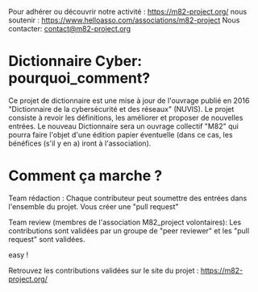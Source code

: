 Pour adhérer ou découvrir notre activité : https://m82-project.org/ nous soutenir : https://www.helloasso.com/associations/m82-project Nous contacter: contact@m82-project.org

# Dictionnaire Cyber: pourquoi_comment?

Ce projet de dictionnaire est une mise à jour de l'ouvrage publié en 2016 "Dictionnaire de la cybersécurité et des réseaux" (NUVIS).
Le projet consiste à revoir les définitions, les améliorer et proposer de nouvelles entrées. 
Le nouveau Dictionnaire sera un ouvrage collectif "M82" qui pourra faire l'objet d'une édition papier éventuelle (dans ce cas, les bénéfices (s'il y en a) iront à l'association).

# Comment ça marche ?

Team rédaction : Chaque contributeur peut soumettre des entrées dans l'ensemble du projet. Vous créer une "pull request"

Team review (membres de l'association M82_project volontaires): Les contributions sont validées par un groupe de "peer reviewer" et les "pull request" sont validées.

easy !

Retrouvez les contributions validées sur le site du projet : https://m82-project.org/

